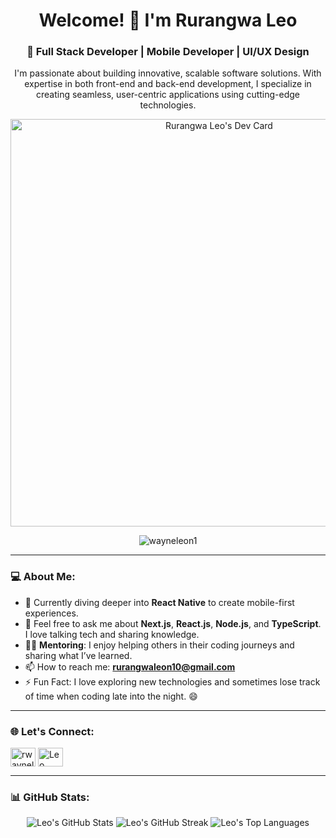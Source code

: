 <h1 align="center">Welcome! 👋 I'm Rurangwa Leo</h1>

<h3 align="center">
  🚀 Full Stack Developer | Mobile Developer | UI/UX Design
</h3>

<p align="center">
  I'm passionate about building innovative, scalable software solutions. With expertise in both front-end and back-end development, I specialize in creating seamless, user-centric applications using cutting-edge technologies.
</p>

<p align="center">
<a href="https://app.daily.dev/wayneleon1"><img src="https://api.daily.dev/devcards/v2/UUZNWzpWJbIwd8oFDbYBw.png?type=wide&r=t9z" width="652" alt="Rurangwa Leo's Dev Card"/></a>
</p>

<p align="center">
  <img src="https://komarev.com/ghpvc/?username=wayneleon1&label=Profile%20views&color=0e75b6&style=flat-square" alt="wayneleon1" />
</p>

---

### 💻 About Me:
- 🌱 Currently diving deeper into **React Native** to create mobile-first experiences.
- 💬 Feel free to ask me about **Next.js**, **React.js**, **Node.js**, and **TypeScript**. I love talking tech and sharing knowledge.
- 👨‍🏫 **Mentoring**: I enjoy helping others in their coding journeys and sharing what I’ve learned.
- 📫 How to reach me: **rurangwaleon10@gmail.com**
- ⚡ Fun Fact: I love exploring new technologies and sometimes lose track of time when coding late into the night. 😄

---

### 🌐 Let's Connect:

<p align="left">
  <a href="https://twitter.com/rwayneleon1" target="blank"><img align="center" src="https://raw.githubusercontent.com/rahuldkjain/github-profile-readme-generator/master/src/images/icons/Social/twitter.svg" alt="rwayneleon1" height="30" width="40" /></a>
  <a href="https://www.linkedin.com/in/leo-rurangwa-a67136205/" target="blank"><img align="center" src="https://raw.githubusercontent.com/rahuldkjain/github-profile-readme-generator/master/src/images/icons/Social/linked-in-alt.svg" alt="Leo Rurangwa on LinkedIn" height="30" width="40" /></a>
</p>


---

### 📊 GitHub Stats:
<p align="center">
  <img src="https://github-readme-stats.vercel.app/api?username=wayneleon1&theme=github_dark&hide_border=false&include_all_commits=false&count_private=false" alt="Leo's GitHub Stats"/>
  <img src="https://github-readme-streak-stats.herokuapp.com/?user=wayneleon1&theme=github_dark&hide_border=false" alt="Leo's GitHub Streak"/>
  <img src="https://github-readme-stats.vercel.app/api/top-langs/?username=wayneleon1&theme=github_dark&hide_border=false&include_all_commits=false&count_private=false&layout=compact" alt="Leo's Top Languages"/>
</p>

